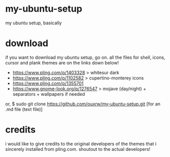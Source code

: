 # my-ubuntu-setup
my ubuntu setup, basically

# download
if you want to download my ubuntu setup, go on. all the files for shell, icons, cursor and plank themes are on the links down below!
- https://www.pling.com/p/1403328 > whitesur dark
- https://www.pling.com/p/1102582 > cupertino-monterey icons
- https://www.pling.com/p/1355701
- https://www.gnome-look.org/p/1276547 > mojave (day/night) + separators + wallpapers if needed

or, 
$ sudo git clone https://github.com/ouxrw/my-ubuntu-setup.git
[for an .md file (text file)]
# credits
i would like to give credits to the original developers of the themes that i sincerely installed from pling.com.
shoutout to the actual developers!
